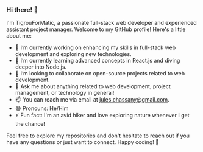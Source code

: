 ### Hi there! 👋

I'm TigrouForMatic, a passionate full-stack web developer and experienced assistant project manager. Welcome to my GitHub profile! Here's a little about me:

- 🔭 I’m currently working on enhancing my skills in full-stack web development and exploring new technologies.
- 🌱 I’m currently learning advanced concepts in React.js and diving deeper into Node.js.
- 👯 I’m looking to collaborate on open-source projects related to web development.
- 💬 Ask me about anything related to web development, project management, or technology in general!
- 📫 You can reach me via email at [jules.chassany@gmail.com](mailto:jules.chassany@gmail.com).
- 😄 Pronouns: He/Him
- ⚡ Fun fact: I'm an avid hiker and love exploring nature whenever I get the chance!

Feel free to explore my repositories and don't hesitate to reach out if you have any questions or just want to connect. Happy coding! 🚀
